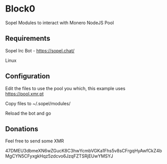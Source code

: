 # Block0
Sopel Modules to interact with Monero NodeJS Pool

## Requirements 

Sopel Irc Bot - https://sopel.chat/

Linux

## Configuration

Edit the files to use the pool you which, this example uses https://pool.xmr.pt

Copy files to ~/.sopel/modules/

Reload the bot and go

## Donations

Feel free to send some XMR

47DMEU3dbmeXN6wZGucK8C3hwYcmbVGKa1Fhs5v8sCFrgqHyAwfCkZ4bMgCYN5CFyxgkHqz5zdcvo6JzqFZTSRjEUwYMSYJ



